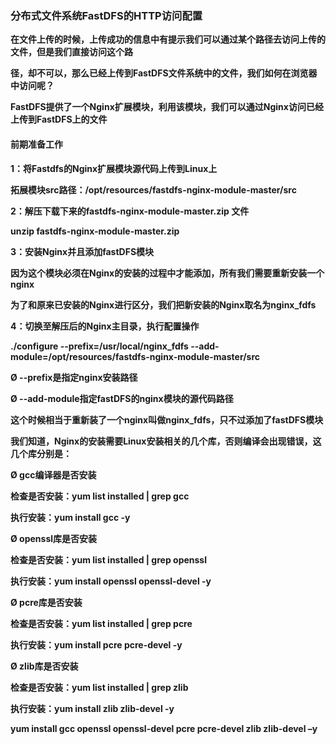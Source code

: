 ### 分布式文件系统FastDFS的HTTP访问配置

**在文件上传的时候，上传成功的信息中有提示我们可以通过某个路径去访问上传的文件，但是我们直接访问这个路**

**径，却不可以，那么已经上传到FastDFS文件系统中的文件，我们如何在浏览器中访问呢？**

**FastDFS提供了一个Nginx扩展模块，利用该模块，我们可以通过Nginx访问已经上传到FastDFS上的文件**



#### 前期准备工作

**1：将Fastdfs的Nginx扩展模块源代码上传到Linux上**

**拓展模块src路径：/opt/resources/fastdfs-nginx-module-master/src**



**2：解压下载下来的fastdfs-nginx-module-master.zip 文件**

**unzip fastdfs-nginx-module-master.zip**



**3：安装Nginx并且添加fastDFS模块**

**因为这个模块必须在Nginx的安装的过程中才能添加，所有我们需要重新安装一个nginx**

**为了和原来已安装的Nginx进行区分，我们把新安装的Nginx取名为nginx_fdfs**



**4：切换至解压后的Nginx主目录，执行配置操作**

**./configure --prefix=/usr/local/nginx_fdfs --add-module=/opt/resources/fastdfs-nginx-module-master/src**

**Ø --prefix是指定nginx安装路径**

**Ø --add-module指定fastDFS的nginx模块的源代码路径**



**这个时候相当于重新装了一个nginx叫做nginx_fdfs，只不过添加了fastDFS模块**



**我们知道，Nginx的安装需要Linux安装相关的几个库，否则编译会出现错误，这几个库分别是：**

**Ø gcc编译器是否安装**

**检查是否安装：yum list installed | grep gcc**

**执行安装：yum install gcc -y**

**Ø openssl库是否安装**

**检查是否安装：yum list installed | grep openssl**

**执行安装：yum install openssl openssl-devel -y**

**Ø pcre库是否安装**

**检查是否安装：yum list installed | grep pcre**

**执行安装：yum install pcre pcre-devel -y**

**Ø zlib库是否安装**

**检查是否安装：yum list installed | grep zlib**

**执行安装：yum install zlib zlib-devel -y**

**yum install gcc openssl openssl-devel pcre pcre-devel zlib zlib-devel –y**





